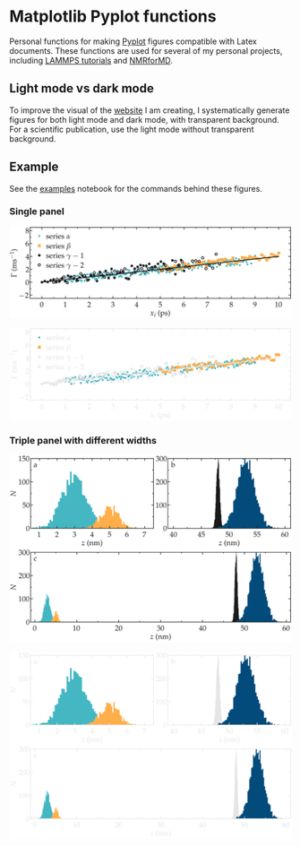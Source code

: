 # Matplotlib Pyplot functions

Personal functions for making [Pyplot](https://matplotlib.org/3.5.3/api/_as_gen/matplotlib.pyplot.html) figures compatible with Latex documents.
These functions are used for several of my personal projects, including [LAMMPS tutorials](https://lammpstutorials.github.io) and 
[NMRforMD](https://nmrformd.readthedocs.io).

## Light mode vs dark mode

To improve the visual of the [website](https://lammpstutorials.github.io) I am creating, 
I systematically generate figures for both light mode and dark mode, with 
transparent background. For a scientific publication, use the light mode
without transparent background.

## Example

See the [examples](examples.ipynb) notebook for the commands behind these figures.

### Single panel

![illustration](examples/example-1-light.png#gh-light-mode-only)

![illustration](examples/example-1-dark.png#gh-dark-mode-only)

### Triple panel with different widths

![illustration](examples/example-2-light.png#gh-light-mode-only)

![illustration](examples/example-2-dark.png#gh-dark-mode-only)
